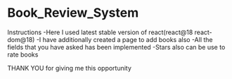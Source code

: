 # Book_Review_System
Instructions
-Here I used latest stable version of react(react@18 react-dom@18)
-I have additionally created a page to add books also
-All the fields that you have asked has been implemented
-Stars also can be use to rate books

THANK YOU for giving me this opportunity
